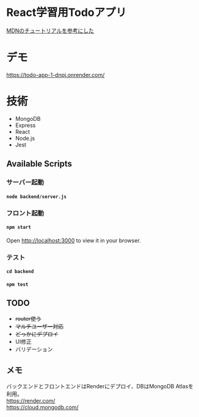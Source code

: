 # React学習用Todoアプリ
[MDNのチュートリアルを参考にした](https://developer.mozilla.org/ja/docs/Learn/Tools_and_testing/Client-side_JavaScript_frameworks/React_todo_list_beginning)

# デモ
https://todo-app-1-dnpj.onrender.com/

# 技術
- MongoDB
- Express
- React
- Node.js
- Jest
  
## Available Scripts
### サーバー起動
#### `node backend/server.js`

### フロント起動 
#### `npm start`  
Open [http://localhost:3000](http://localhost:3000) to view it in your browser.

### テスト
#### `cd backend`
#### `npm test`

## TODO
- ~~router使う~~
- ~~マルチユーザー対応~~
- ~~どっかにデプロイ~~
- UI修正
- バリデーション

## メモ
バックエンドとフロントエンドはRenderにデプロイ、DBはMongoDB Atlasを利用。  
https://render.com/  
https://cloud.mongodb.com/

